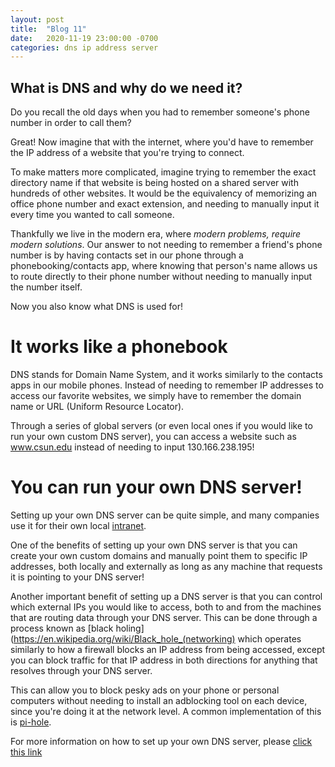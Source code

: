 ```yaml
---
layout: post
title:  "Blog 11"
date:   2020-11-19 23:00:00 -0700
categories: dns ip address server
---
```


## What is DNS and why do we need it?
Do you recall the old days when you had to remember someone's phone number in order to call them?

Great! Now imagine that with the internet, where you'd have to remember the IP address of a website that you're trying to connect.

To make matters more complicated, imagine trying to remember the exact directory name if that website is being hosted on a shared server with hundreds of other websites. It would be the equivalency of memorizing an office phone number and exact extension, and needing to manually input it every time you wanted to call someone.

Thankfully we live in the modern era, where *modern problems, require modern solutions*. Our answer to not needing to remember a friend's phone number is by having contacts set in our phone through a phonebooking/contacts app, where knowing that person's name allows us to route directly to their phone number without needing to manually input the number itself.

Now you also know what DNS is used for!

# It works like a phonebook

DNS stands for Domain Name System, and it works similarly to the contacts apps in our mobile phones. Instead of needing to remember IP addresses to access our favorite websites, we simply have to remember the domain name or URL (Uniform Resource Locator).

Through a series of global servers (or even local ones if you would like to run your own custom DNS server), you can access a website such as www.csun.edu instead of needing to input 130.166.238.195!

# You can run your own DNS server!

Setting up your own DNS server can be quite simple, and many companies use it for their own local [intranet](https://en.wikipedia.org/wiki/Intranet).

One of the benefits of setting up your own DNS server is that you can create your own custom domains and manually point them to specific IP addresses, both locally and externally as long as any machine that requests it is pointing to your DNS server!

Another important benefit of setting up a DNS server is that you can control which external IPs you would like to access, both to and from the machines that are routing data through your DNS server. This can be done through a process known as [black holing](https://en.wikipedia.org/wiki/Black_hole_(networking) which operates similarly to how a firewall blocks an IP address from being accessed, except you can block traffic for that IP address in both directions for anything that resolves through your DNS server.

This can allow you to block pesky ads on your phone or personal computers without needing to install an adblocking tool on each device, since you're doing it at the network level. A common implementation of this is [pi-hole](https://pi-hole.net/).

 
For more information on how to set up your own DNS server, please [click this link](https://www.digitalocean.com/community/tutorials/how-to-configure-bind-as-a-private-network-dns-server-on-ubuntu-18-04)
